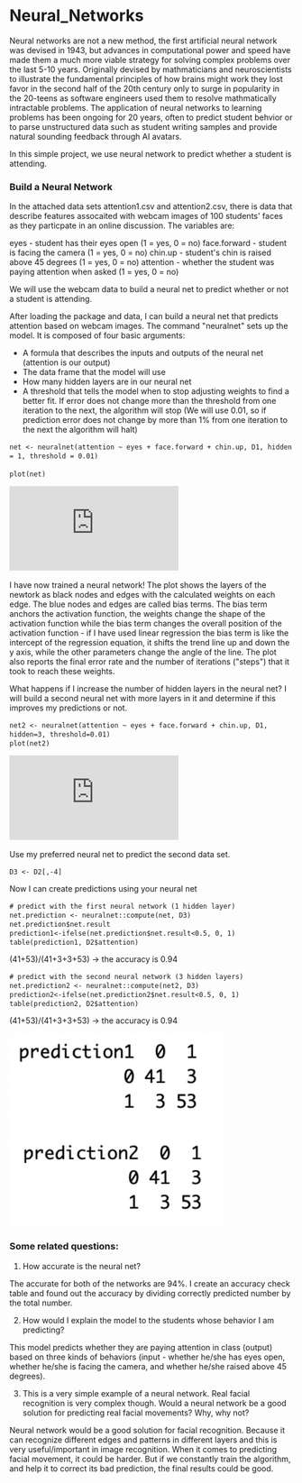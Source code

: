 # Neural_Networks

Neural networks are not a new method, the first artificial neural network was devised in 1943, but advances in computational power and speed have made them a much more viable strategy for solving complex problems over the last 5-10 years. Originally devised by mathmaticians and neuroscientists to illustrate the fundamental principles of how brains might work they lost favor in the second half of the 20th century only to surge in popularity in the 20-teens as software engineers used them to resolve mathmatically intractable problems. The application of neural networks to learning problems has been ongoing for 20 years, often to predict student behvior or to parse unstructured data such as student writing samples and provide natural sounding feedback through AI avatars.

In this simple project, we use neural network to predict whether a student is attending.

### Build a Neural Network

In the attached data sets attention1.csv and attention2.csv, there is data that describe features assocaited with webcam images of 100 students' faces as they particpate in an online discussion. The variables are:

eyes - student has their eyes open (1 = yes, 0 = no)
face.forward - student is facing the camera (1 = yes, 0 = no)
chin.up - student's chin is raised above 45 degrees (1 = yes, 0 = no)
attention - whether the student was paying attention when asked (1 = yes, 0 = no)

We will use the webcam data to build a neural net to predict whether or not a student is attending.

After loading the package and data, I can build a neural net that predicts attention based on webcam images. The command "neuralnet" sets up the model. It is composed of four basic arguments:

- A formula that describes the inputs and outputs of the neural net (attention is our output)
- The data frame that the model will use
- How many hidden layers are in our neural net
- A threshold that tells the model when to stop adjusting weights to find a better fit. If error does not change more than the threshold from one iteration to the next, the algorithm will stop (We will use 0.01, so if prediction error does not change by more than 1% from one iteration to the next the algorithm will halt)

```{r}
net <- neuralnet(attention ~ eyes + face.forward + chin.up, D1, hidden = 1, threshold = 0.01)

plot(net)
```

![net1](https://github.com/ab4499/Neural_Networks/blob/master/graphs/Net1.pdf "github")


I have now trained a neural network! The plot shows the layers of the newtork as black nodes and edges with the calculated weights on each edge. The blue nodes and edges are called bias terms. The bias term anchors the activation function, the weights change the shape of the activation function while the bias term changes the overall position of the activation function - if I have used linear regression the bias term is like the intercept of the regression equation, it shifts the trend line up and down the y axis, while the other parameters change the angle of the line. The plot also reports the final error rate and the number of iterations ("steps") that it took to reach these weights.

What happens if I increase the number of hidden layers in the neural net? I will build a second neural net with more layers in it and determine if this improves my predictions or not. 

```{r}
net2 <- neuralnet(attention ~ eyes + face.forward + chin.up, D1, hidden=3, threshold=0.01)
plot(net2)
```

![net2](https://github.com/ab4499/Neural_Networks/blob/master/graphs/net2.pdf "github")


Use my preferred neural net to predict the second data set.

```{r}
D3 <- D2[,-4]
```

Now I can create predictions using your neural net
```{r}
# predict with the first neural network (1 hidden layer)
net.prediction <- neuralnet::compute(net, D3)
net.prediction$net.result
prediction1<-ifelse(net.prediction$net.result<0.5, 0, 1)
table(prediction1, D2$attention)
```

(41+53)/(41+3+3+53) -> the accuracy is 0.94

```{r}
# predict with the second neural network (3 hidden layers)
net.prediction2 <- neuralnet::compute(net2, D3)
prediction2<-ifelse(net.prediction2$net.result<0.5, 0, 1)
table(prediction2, D2$attention)
```
(41+53)/(41+3+3+53) -> the accuracy is 0.94

![predict_table](https://github.com/ab4499/Neural_Networks/blob/master/graphs/predict%20table.png "github")

### Some related questions:

1. How accurate is the neural net? 

The accurate for both of the networks are 94%. I create an accuracy check table and found out the accuracy by dividing correctly predicted number by the total number. 

2. How would I explain the model to the students whose behavior I am predicting? 

This model predicts whether they are paying attention in class (output) based on three kinds of behaviors (input - whether he/she has eyes open, whether he/she is facing the camera, and whether he/she raised above 45 degrees). 

3. This is a very simple example of a neural network. Real facial recognition is very complex though. Would a neural network be a good solution for predicting real facial movements? Why, why not? 

Neural network would be a good solution for facial recognition. Because it can recognize different edges and patterns in different layers and this is very useful/important in image recognition. When it comes to predicting facial movement, it could be harder. But if we constantly train the algorithm, and help it to correct its bad prediction, the final results could be good. 

